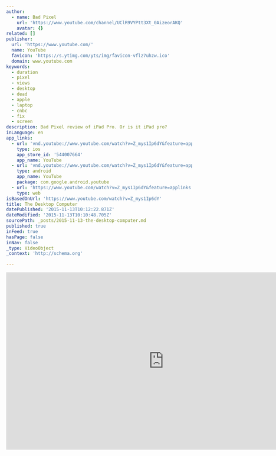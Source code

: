 ```yaml
---
author:
  - name: Bad Pixel
    url: 'https://www.youtube.com/channel/UClR9VYPtt3Xt_0AizeorAKQ'
    avatar: {}
related: []
publisher:
  url: 'https://www.youtube.com/'
  name: YouTube
  favicon: 'https://s.ytimg.com/yts/img/favicon-vflz7uhzw.ico'
  domain: www.youtube.com
keywords:
  - duration
  - pixel
  - views
  - desktop
  - dead
  - apple
  - laptop
  - cnbc
  - fix
  - screen
description: Bad Pixel review of iPad Pro. Or is it iPad pro?
inLanguage: en
app_links:
  - url: 'vnd.youtube://www.youtube.com/watch?v=Z_mys1Ip6dY&feature=applinks'
    type: ios
    app_store_id: '544007664'
    app_name: YouTube
  - url: 'vnd.youtube://www.youtube.com/watch?v=Z_mys1Ip6dY&feature=applinks'
    type: android
    app_name: YouTube
    package: com.google.android.youtube
  - url: 'https://www.youtube.com/watch?v=Z_mys1Ip6dY&feature=applinks'
    type: web
isBasedOnUrl: 'https://www.youtube.com/watch?v=Z_mys1Ip6dY'
title: The Desktop Computer
datePublished: '2015-11-13T10:12:22.871Z'
dateModified: '2015-11-13T10:10:48.705Z'
sourcePath: _posts/2015-11-13-the-desktop-computer.md
published: true
inFeed: true
hasPage: false
inNav: false
_type: VideoObject
_context: 'http://schema.org'

---
```

<iframe src="https://cdn.embedly.com/widgets/media.html?src=https%3A%2F%2Fwww.youtube.com%2Fembed%2FZ_mys1Ip6dY%3Ffeature%3Doembed&amp;url=https%3A%2F%2Fwww.youtube.com%2Fwatch%3Fv%3DZ_mys1Ip6dY&amp;image=https%3A%2F%2Fi.ytimg.com%2Fvi%2FZ_mys1Ip6dY%2Fhqdefault.jpg&amp;key=b7d04c9b404c499eba89ee7072e1c4f7&amp;type=text%2Fhtml&amp;schema=youtube" width="854" height="480" scrolling="no" frameborder="0" allowfullscreen="allowfullscreen" style=""></iframe>